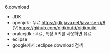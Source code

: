 6.download
  - JDK
  - openjdk   : 무료
       https://jdk.java.net/java-se-ri/8
    [V]https://github.com/ojdkbuild/ojdkbuild
  - oralcejdk : 무료, 특정 API를 사용하면 유료
  - eclipse
  - google에서 : eclipse download 검색
